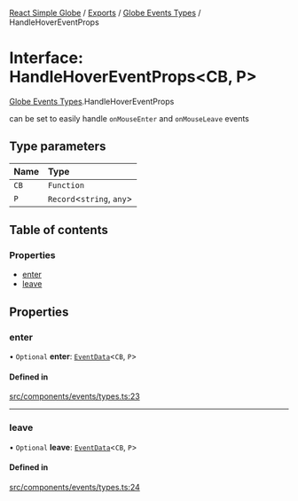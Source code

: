 [React Simple Globe](../README.md) / [Exports](../modules.md) / [Globe Events Types](../modules/Globe_Events_Types.md) / HandleHoverEventProps

# Interface: HandleHoverEventProps<CB, P\>

[Globe Events Types](../modules/Globe_Events_Types.md).HandleHoverEventProps

can be set to easily handle `onMouseEnter` and `onMouseLeave` events

## Type parameters

| Name | Type |
| :------ | :------ |
| `CB` | `Function` |
| `P` | `Record`<`string`, `any`\> |

## Table of contents

### Properties

- [enter](Globe_Events_Types.HandleHoverEventProps.md#enter)
- [leave](Globe_Events_Types.HandleHoverEventProps.md#leave)

## Properties

### enter

• `Optional` **enter**: [`EventData`](Globe_Events_Types.EventData.md)<`CB`, `P`\>

#### Defined in

[src/components/events/types.ts:23](https://github.com/Gaushao/d3-react-globe/blob/636f719/src/components/events/types.ts#L23)

___

### leave

• `Optional` **leave**: [`EventData`](Globe_Events_Types.EventData.md)<`CB`, `P`\>

#### Defined in

[src/components/events/types.ts:24](https://github.com/Gaushao/d3-react-globe/blob/636f719/src/components/events/types.ts#L24)
